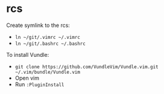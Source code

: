 # rcs

Create symlink to the rcs:
* `ln ~/git/.vimrc ~/.vimrc`
* `ln ~/git/.bashrc ~/.bashrc`

To install Vundle:
* `git clone https://github.com/VundleVim/Vundle.vim.git ~/.vim/bundle/Vundle.vim`
* Open vim
* Run `:PluginInstall`

